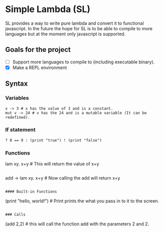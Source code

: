 # Simple Lambda (SL)

SL provides a way to write pure lambda and convert it to functional javascript. In the future the hope for SL is to be able to compile to more languages but at the moment only javascript is supported.

## Goals for the project

-   [ ] Support more languages to compile to (including executable binary).
-   [x] Make a REPL environment

## Syntax

### Variables

```
x -> 3 # x has the value of 3 and is a constant.
mut v -> 24 # v has the 24 and is a mutable variable (It can be redefined).
```
### If statement

```
? 8 == 9 : (print "true") ! (print "false")

```
### Functions
lam xy. x+y # This will return the value of x+y
```

```
add -> lam xy. x+y # Now calling the add will return x+y
```

#### Built-in Functions

```
(print "hello, world!") # Print prints the what you pass in to it to the screen.
```

### Calls

```
(add 2,2) # this will call the function add with the parameters 2 and 2.
```
